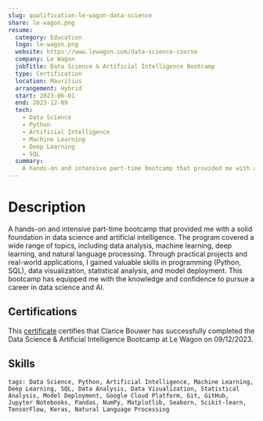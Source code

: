 ```yaml
---
slug: qualification-le-wagon-data-science
share: le-wagon.png
resume:
  category: Education
  logo: le-wagon.png
  website: https://www.lewagon.com/data-science-course
  company: Le Wagon
  jobTitle: Data Science & Artificial Intelligence Bootcamp
  type: Certification
  location: Mauritius
  arrangement: Hybrid
  start: 2023-06-01
  end: 2023-12-09
  tech:
    - Data Science
    - Python
    - Artificial Intelligence
    - Machine Learning
    - Deep Learning
    - SQL
  summary:
    A hands-on and intensive part-time bootcamp that provided me with a solid foundation in data science and artificial intelligence. The program covered a wide range of topics, including data analysis, machine learning, deep learning, and natural language processing. Through practical projects and real-world applications, I gained valuable skills in programming (Python, SQL), data visualization, statistical analysis, and model deployment. This bootcamp has equipped me with the knowledge and confidence to pursue a career in data science and AI.
---
```


# Description

A hands-on and intensive part-time bootcamp that provided me with a solid foundation in data science and artificial intelligence. The program covered a wide range of topics, including data analysis, machine learning, deep learning, and natural language processing. Through practical projects and real-world applications, I gained valuable skills in programming (Python, SQL), data visualization, statistical analysis, and model deployment. This bootcamp has equipped me with the knowledge and confidence to pursue a career in data science and AI.

## Certifications

This [certificate](https://kitt.lewagon.com/schoolings/31498/public_diploma?token=62b1206b60a5f462154c32c8f5061ea4c758a0e96a99db368dd9fe86cacb39cc) certifies that Clarice Bouwer has successfully completed the Data Science & Artificial Intelligence Bootcamp at Le Wagon on 09/12/2023.

## Skills

`tags: Data Science, Python, Artificial Intelligence, Machine Learning, Deep Learning, SQL, Data Analysis, Data Visualization, Statistical Analysis, Model Deployment, Google Cloud Platform, Git, GitHub, Jupyter Notebooks, Pandas, NumPy, Matplotlib, Seaborn, Scikit-learn, TensorFlow, Keras, Natural Language Processing`
